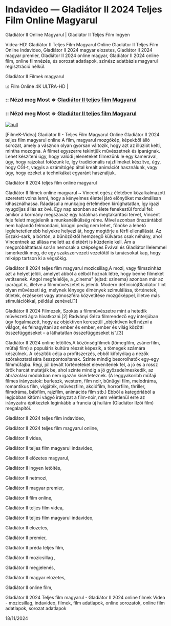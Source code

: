 # Indavideo — Gladiátor II 2024 Teljes Film Online Magyarul

Gladiátor II Online Magyarul | Gladiátor II Teljes Film Ingyen

Videa-HD! Gladiátor II Teljes Film Magyarul Online Gladiátor II Teljes Film Online Indavideo, Gladiátor II 2024 magyar elozetes, Gladiátor II 2024 magyar premier, Gladiátor II 2024 online magyar, Gladiátor II 2024 online film, online filmnézés, és sorozat adatlapok, színész adatbázis magyarul regisztráció nélkül.

Gladiátor II Filmek magyarul

☑ Film Online 4K ULTRA-HD |

### :: Nézd meg Most => [Gladiátor II teljes film Magyarul](https://t.co/ifKrm574xN)

### :: Nézd meg Most => [Gladiátor II teljes film Magyarul](https://t.co/ifKrm574xN)

[![null](https://static.wixstatic.com/media/855a25_043b5abeb4ae4d35ac003198e7fe56ed~mv2.gif)](https://t.co/ifKrm574xN)

[FilmeK-Videa] Gladiátor II - Teljes Film Magyarul Online Gladiátor II 2024 teljes film magyarul online A film, magyarul mozgókép, képekből álló sorozat, amely a vásznon olyan gyorsan változik, hogy azt az illúziót kelti, mintha mozogna. A filmet egyszerre tekintjük művészetnek és iparágnak. Lehet készíteni úgy, hogy valódi jeleneteket filmezünk le egy kamerával, úgy, hogy rajzokat fotózunk le, így tradicionális rajzfilmeket készítve, úgy, hogy CGI-t, vagyis a számítógép által kreált animációt használunk, vagy úgy, hogy ezeket a technikákat egyaránt használjuk.

Gladiátor II 2024 teljes film online magyarul

Gladiátor II filmek online magyarul ~ Vincent egész életében közalkalmazott szeretett volna lenni, hogy a kényelmes élettel járó előnyöket maximálisan kihasználhassa. Ráadásul a munkajog értelmében kirúghatatlan, így igazi nyugdíjas állás az övé. Egy nap azonban az élete fenekestül fordul fel: amikor a kormány megszavaz egy hatalmas megtakarítási tervet, Vincent feje felett megjelenik a munkanélküliség réme. Mivel azonban önszántából nem hajlandó felmondani, kirúgni pedig nem lehet, főnöke a lehető leglehetetlenebb helyekre helyezi át, hogy megtörje a férfi ellenállását. Az Északi-sark, a börtön, a bűnözőktől hemzsegő külváros csak néhány, ahol Vincentnek az állása mellett az életéért is küzdenie kell. Ám a megpróbáltatásai során nemcsak a szépséges Evával és Gladiátor IIelemmel ismerkedik meg, de egy szakszervezeti vezetőtől is tanácsokat kap, hogy miképp tartson ki a végsőkig.

Gladiátor II 2024 teljes film magyarul mozicsillag,A mozi, vagy filmszínház azt a helyet jelöli, amelyet abból a célból hoznak létre, hogy benne filmeket vetítsenek. Angol megfelelője, a „cinema” (ejtsd: szinema) azonban már az iparágat is, illetve a filmművészetet is jelenti. Modern definíciójGladiátor IIint olyan művészeti ág, melynek lényege élmények szimulálása, történetek, ötletek, érzéseket vagy atmoszféra közvetítése mozgóképpel, illetve más stimulációkkal, például zenével.[1]

Gladiátor II 2024 Filmezek, Szokás a filmművészetre mint a hetedik művészeti ágra hivatkozni.[2] Radványi Géza filmrendező egy interjúban úgy fogalmazott, hogy az objektíven keresztül „objektíven kell nézni a világot, és felnagyítani az ember és ember, ember és világ közötti összefüggéseket – a láthatatlan összefüggéseket is”.[3]

Gladiátor II 2024 online letöltés,A közönségfilmek (tömegfilm, zsánerfilm, műfaji film) a populáris kultúra részét képezik, a tömegek számára készülnek. A készítők célja a profitszerzés, ebből kifolyólag a nézők szórakoztatására összpontosítanak. Szinte mindig besorolhatók egy-egy filmműfajba. Régi, jól bevált történeteket elevenítenek fel, a jó és a rossz örök harcát mutatják be, ahol szinte mindig a jó győzedelmeskedik, az ábrázolási módokban nem igazán kísérleteznek. (A leggyakoribb műfaji filmes irányzatok: burleszk, western, film noir, bűnügyi film, melodráma, romantikus film, vígjáték, művészfilm, akciófilm, horrorfilm, thriller, filmdráma, bábfilm, rajzfilm, animációs film stb.) Ebből a kategóriából a legjobban kitörni vágyó irányzat a film-noir, nem véletlenül erre az irányzatra építkeztek leginkább a francia új hullám (Gladiátor IIzői film) megalapítói.

Gladiátor II 2024 teljes film indavideo,

Gladiátor II 2024 teljes film magyarul online,

Gladiátor II videa,

Gladiátor II teljes film magyarul indavideo,

Gladiátor II előzetes magyarul,

Gladiátor II ingyen letöltés,

Gladiátor II netmozi,

Gladiátor II magyar premier,

Gladiátor II film online,

Gladiátor II teljes film videa,

Gladiátor II teljes film magyarul indavideo,

Gladiátor II elozetes,

Gladiátor II premier,

Gladiátor II préda teljes film,

Gladiátor II mozicsillag ,

Gladiátor II megjelenés,

Gladiátor II magyar elozetes,

Gladiátor II online film,

Gladiátor II 2024 Teljes film magyarul - Gladiátor II 2024 online filmek Videa - mozicsillag, indavideo, filmek, film adatlapok, online sorozatok, online film adatlapok, sorozat adatlapok

18/11/2024
